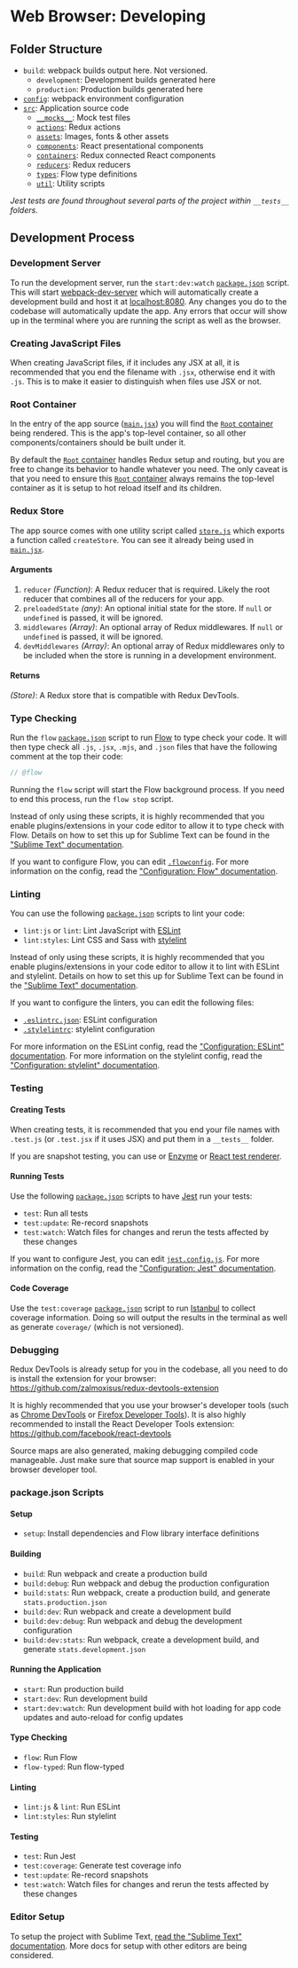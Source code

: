 # Web Browser: Developing
## Folder Structure
* `build`: webpack builds output here. Not versioned.
  * `development`: Development builds generated here
  * `production`: Production builds generated here
* [`config`](../../../../config): webpack environment configuration
* [`src`](../../../../src): Application source code
  * [`__mocks__`](../../../../src/__mocks__): Mock test files
  * [`actions`](../../../../src/actions): Redux actions
  * [`assets`](../../../../src/assets): Images, fonts & other assets
  * [`components`](../../../../src/components): React presentational components
  * [`containers`](../../../../src/containers): Redux connected React components
  * [`reducers`](../../../../src/reducers): Redux reducers
  * [`types`](../../../../src/types): Flow type definitions
  * [`util`](../../../../src/util): Utility scripts

*Jest tests are found throughout several parts of the project within `__tests__` folders.*

## Development Process
### Development Server
To run the development server, run the `start:dev:watch` [`package.json`](../../../../package.json) script. This will start [webpack-dev-server](https://github.com/webpack/webpack-dev-server) which will automatically create a development build and host it at [localhost:8080](http://localhost:8080). Any changes you do to the codebase will automatically update the app. Any errors that occur will show up in the terminal where you are running the script as well as the browser.

### Creating JavaScript Files
When creating JavaScript files, if it includes any JSX at all, it is recommended that you end the filename with `.jsx`, otherwise end it with `.js`. This is to make it easier to distinguish when files use JSX or not.

### Root Container
In the entry of the app source ([`main.jsx`](../../../../src/main.jsx)) you will find the [`Root` container](../../../../src/containers/Root.jsx) being rendered. This is the app's top-level container, so all other components/containers should be built under it.

By default the [`Root` container](../../../../src/containers/Root.jsx) handles Redux setup and routing, but you are free to change its behavior to handle whatever you need. The only caveat is that you need to ensure this [`Root` container](../../../../src/containers/Root.jsx) always remains the top-level container as it is setup to hot reload itself and its children.

### Redux Store
The app source comes with one utility script called [`store.js`](../../../../src/util/store.js) which exports a function called `createStore`. You can see it already being used in [`main.jsx`](../../../../src/main.jsx).

#### Arguments
1. `reducer` *(Function)*: A Redux reducer that is required. Likely the root reducer that combines all of the reducers for your app.
2. `preloadedState` *(any)*: An optional initial state for the store. If `null` or `undefined` is passed, it will be ignored.
3. `middlewares` *(Array)*: An optional array of Redux middlewares. If `null` or `undefined` is passed, it will be ignored.
4. `devMiddlewares` *(Array)*: An optional array of Redux middlewares only to be included when the store is running in a development environment.

#### Returns
*(Store)*: A Redux store that is compatible with Redux DevTools.

### Type Checking
Run the `flow` [`package.json`](../../../../package.json) script to run [Flow](https://flow.org) to type check your code. It will then type check all `.js`, `.jsx`, `.mjs`, and `.json` files that have the following comment at the top their code:
```javascript
// @flow
```

Running the `flow` script will start the Flow background process. If you need to end this process, run the `flow stop` script.

Instead of only using these scripts, it is highly recommended that you enable plugins/extensions in your code editor to allow it to type check with Flow. Details on how to set this up for Sublime Text can be found in the ["Sublime Text" documentation](../tools/sublime_text.md).

If you want to configure Flow, you can edit [`.flowconfig`](../../../../.flowconfig). For more information on the config, read the ["Configuration: Flow" documentation](configuration.md#flow).

### Linting
You can use the following [`package.json`](../../../../package.json) scripts to lint your code:

* `lint:js` or `lint`: Lint JavaScript with [ESLint](https://eslint.org)
* `lint:styles`: Lint CSS and Sass with [stylelint](https://stylelint.io)

Instead of only using these scripts, it is highly recommended that you enable plugins/extensions in your code editor to allow it to lint with ESLint and stylelint. Details on how to set this up for Sublime Text can be found in the ["Sublime Text" documentation](../tools/sublime_text.md).

If you want to configure the linters, you can edit the following files:

* [`.eslintrc.json`](../../../../.eslintrc.json): ESLint configuration
* [`.stylelintrc`](../../../../.stylelintrc): stylelint configuration

For more information on the ESLint config, read the ["Configuration: ESLint" documentation](configuration.md#eslint). For more information on the stylelint config, read the ["Configuration: stylelint" documentation](configuration.md#stylelint).

### Testing
#### Creating Tests
When creating tests, it is recommended that you end your file names with `.test.js` (or `.test.jsx` if it uses JSX) and put them in a `__tests__` folder.

If you are snapshot testing, you can use or [Enzyme](https://airbnb.io/enzyme) or [React test renderer](https://reactjs.org/docs/test-renderer.html).

#### Running Tests
Use the following [`package.json`](../../../../package.json) scripts to have [Jest](https://jestjs.io) run your tests:

* `test`: Run all tests
* `test:update`: Re-record snapshots
* `test:watch`: Watch files for changes and rerun the tests affected by these changes

If you want to configure Jest, you can edit [`jest.config.js`](../../../../jest.config.js). For more information on the config, read the ["Configuration: Jest" documentation](configuration.md#jest).

#### Code Coverage
Use the `test:coverage` [`package.json`](../../../../package.json) script to run [Istanbul](https://istanbul.js.org) to collect coverage information. Doing so will output the results in the terminal as well as generate `coverage/` (which is not versioned).

### Debugging
Redux DevTools is already setup for you in the codebase, all you need to do is install the extension for your browser: https://github.com/zalmoxisus/redux-devtools-extension

It is highly recommended that you use your browser's developer tools (such as [Chrome DevTools](https://developers.google.com/web/tools/chrome-devtools) or [Firefox Developer Tools](https://developer.mozilla.org/en-US/docs/Tools)). It is also highly recommended to install the React Developer Tools extension: https://github.com/facebook/react-devtools

Source maps are also generated, making debugging compiled code manageable. Just make sure that source map support is enabled in your browser developer tool.

### package.json Scripts
#### Setup
* `setup`: Install dependencies and Flow library interface definitions

#### Building
* `build`: Run webpack and create a production build
* `build:debug`: Run webpack and debug the production configuration
* `build:stats`: Run webpack, create a production build, and generate `stats.production.json`
* `build:dev`: Run webpack and create a development build
* `build:dev:debug`: Run webpack and debug the development configuration
* `build:dev:stats`: Run webpack, create a development build, and generate `stats.development.json`

#### Running the Application
* `start`: Run production build
* `start:dev`: Run development build
* `start:dev:watch`: Run development build with hot loading for app code updates and auto-reload for config updates

#### Type Checking
* `flow`: Run Flow
* `flow-typed`: Run flow-typed

#### Linting
* `lint:js` & `lint`: Run ESLint
* `lint:styles`: Run stylelint

#### Testing
* `test`: Run Jest
* `test:coverage`: Generate test coverage info
* `test:update`: Re-record snapshots
* `test:watch`: Watch files for changes and rerun the tests affected by these changes

### Editor Setup
To setup the project with Sublime Text, [read the "Sublime Text" documentation](../tools/sublime_text.md). More docs for setup with other editors are being considered.